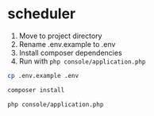 # scheduler

1. Move to project directory
2. Rename .env.example to .env
3. Install composer dependencies
4. Run with `php console/application.php`

```bash
cp .env.example .env

composer install

php console/application.php
```